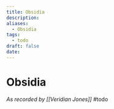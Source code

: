 ```yaml
---
title: Obsidia
description: 
aliases:
  - Obsidia
tags:
  - todo
draft: false
date:
---
```

# Obsidia
*As recorded by [[Veridian Jones]]*
#todo 